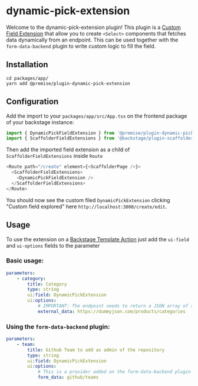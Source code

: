 # dynamic-pick-extension

Welcome to the dynamic-pick-extension plugin! This plugin is a [Custom Field Extension](https://backstage.io/docs/features/software-templates/writing-custom-field-extensions) that allow you to create `<Select>` components that fetches data dynamically from an endpoint. This can be used together with the `form-data-backend` plugin to write custom logic to fill the field.

## Installation

```
cd packages/app/
yarn add @premise/plugin-dynamic-pick-extension
```

## Configuration
Add the import to your `packages/app/src/App.tsx` on the frontend package of your backstage instance:

```js
import { DynamicPickFieldExtension } from '@premise/plugin-dynamic-pick-extension';
import { ScaffolderFieldExtensions } from '@backstage/plugin-scaffolder-react';
```

Then add the imported field extension as a child of `ScaffolderFieldExtensions` inside `Route`

```js
<Route path="/create" element={<ScaffolderPage />}>
  <ScaffolderFieldExtensions>
    <DynamicPickFieldExtension />
  </ScaffolderFieldExtensions>
</Route>
```

You should now see the custom filed `DynamicPickExtension` clicking "Custom field explored" here `http://localhost:3000/create/edit`.

## Usage
To use the extension on a [Backstage Template Action](https://backstage.io/docs/features/software-templates/writing-templates) just add the `ui-field` and `ui-options` fields to the parameter

### Basic usage:
```yaml
parameters:
    - category:
        title: Category
        type: string
        ui:field: DynamicPickExtension
        ui:options:
            # IMPORTANT: The endpoint needs to return a JSON array of strings.
            external_data: https://dummyjson.com/products/categories
```

### Using the `form-data-backend` plugin:

```yaml
parameters:
    - team:
        title: Github Team to add as admin of the repository
        type: string
        ui:field: DynamicPickExtension
        ui:options:
            # This is a provider added on the form-data-backend plugin
            form_data: github/teams
```
